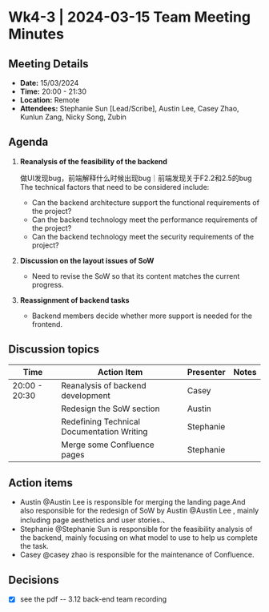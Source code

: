 # Wk4-3 | 2024-03-15 Team Meeting Minutes

## Meeting Details
- **Date:** 15/03/2024
- **Time:** 20:00 - 21:30
- **Location:** Remote
- **Attendees:** Stephanie Sun [Lead/Scribe], Austin Lee, Casey Zhao, Kunlun Zang, Nicky Song, Zubin

## Agenda
1. **Reanalysis of the feasibility of the backend** 
   
   做UI发现bug，前端解释什么时候出现bug｜前端发现关于F2.2和2.5的bug
   The technical factors that need to be considered include:
   
   - Can the backend architecture support the functional requirements of the project?
   - Can the backend technology meet the performance requirements of the project?
   - Can the backend technology meet the security requirements of the project?
   
3. **Discussion on the layout issues of SoW** 

   - Need to revise the SoW so that its content matches the current progress.

4. **Reassignment of backend tasks** 

   - Backend members decide whether more support is needed for the frontend.


## Discussion topics

| Time                | Action Item                                             | Presenter        | Notes      |
|---------------------|---------------------------------------------------------|------------------|------------|
| 20:00 - 20:30       | Reanalysis of backend development	| Casey |  |
|              | Redesign the SoW section	| Austin |  |
|              | Redefining Technical Documentation Writing	|  Stephanie  | |
|              | Merge some Confluence pages	| Stephanie |  |


## Action items 
- Austin @Austin Lee is responsible for merging the landing page.And also responsible for the redesign of SoW by Austin @Austin Lee , mainly including page aesthetics and user stories.、
- Stephanie @Stephanie Sun  is responsible for the feasibility analysis of the backend, mainly focusing on what model to use to help us complete the task.
- Casey @casey zhao  is responsible for the maintenance of Confluence.

## Decisions 
- [x] see the pdf -- 3.12 back-end team recording
